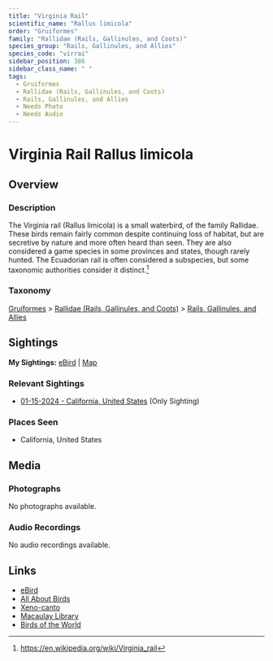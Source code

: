 ```yaml
---
title: "Virginia Rail"
scientific_name: "Rallus limicola"
order: "Gruiformes"
family: "Rallidae (Rails, Gallinules, and Coots)"
species_group: "Rails, Gallinules, and Allies"
species_code: "virrai"
sidebar_position: 386
sidebar_class_name: " "
tags: 
  - Gruiformes
  - Rallidae (Rails, Gallinules, and Coots)
  - Rails, Gallinules, and Allies
  - Needs Photo
  - Needs Audio
---
```


# Virginia Rail <span className='sci_name'>Rallus limicola</span>

## Overview

### Description
The Virginia rail (Rallus limicola) is a small waterbird, of the family Rallidae.
These birds remain fairly common despite continuing loss of habitat, but are secretive by nature and more often heard than seen. They are also considered a game species in some provinces and states, though rarely hunted. The Ecuadorian rail is often considered a subspecies, but some taxonomic authorities consider it distinct.[^1]

[^1]: https://en.wikipedia.org/wiki/Virginia_rail

### Taxonomy
[Gruiformes](/tags/gruiformes) > [Rallidae (Rails, Gallinules, and Coots)](/tags/rallidae-rails-gallinules-and-coots) > [Rails, Gallinules, and Allies](/tags/rails-gallinules-and-allies)


## Sightings

**My Sightings:** [eBird](https://ebird.org/lifelist?r=world&time=life&spp=virrai) | [Map](/map?species_code=virrai)

### Relevant Sightings

* [01-15-2024 - California, United States](https://ebird.org/checklist/S159001730) (Only Sighting)

### Places Seen

* California, United States



## Media
### Photographs
No photographs available.

### Audio Recordings
No audio recordings available.

## Links
* [eBird](https://ebird.org/species/virrai) 
* [All About Birds](https://www.allaboutbirds.org/guide/virrai) 
* [Xeno-canto](https://www.xeno-canto.org/species/rallus-limicola) 
* [Macaulay Library](https://search.macaulaylibrary.org/catalog?taxonCode=virrai&sort=rating_rank_desc)
* [Birds of the World](https://birdsoftheworld.org/bow/species/virrai)
